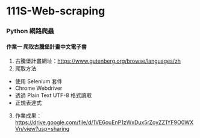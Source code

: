 # 111S-Web-scraping

### Python 網路爬蟲 

#### 作業一 爬取古騰堡計畫中文電子書

1. 古騰堡計畫網址：<https://www.gutenberg.org/browse/languages/zh>
2. 爬取方法
  - 使用 Selenium 套件
  - Chrome Webdriver
  - 透過 Plain Text UTF-8 格式讀取
  - 正規表達式
3. 作業成果：<https://drive.google.com/file/d/1VE6ouEnP1zWxDux5rZoyZZ1YF9O0WXVn/view?usp=sharing>
